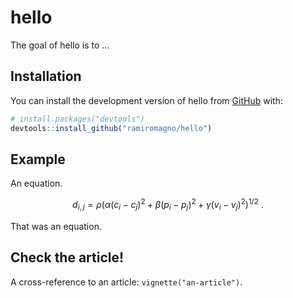 
<!-- README.md is generated from README.Rmd. Please edit that file -->

# hello

<!-- badges: start -->
<!-- badges: end -->

The goal of hello is to …

## Installation

You can install the development version of hello from
[GitHub](https://github.com/) with:

``` r
# install.packages("devtools")
devtools::install_github("ramiromagno/hello")
```

## Example

An equation.

$$d_{i,j} = \rho (\alpha (c_i-c_j)^2+\beta (p_i-p_j)^2+ \gamma (v_i-v_j)^2)^{1/2}\ .$$

That was an equation.

## Check the article!

A cross-reference to an article: `vignette("an-article")`.
